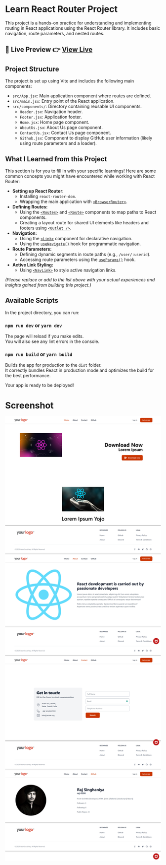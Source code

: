 # Learn React Router Project

This project is a hands-on practice for understanding and implementing routing in React applications using the React Router library. It includes basic navigation, route parameters, and nested routes.

## 🚀 Live Preview 👉 [View Live](https://learn-react-router-pied.vercel.app/)

## Project Structure

The project is set up using Vite and includes the following main components:

*   `src/App.jsx`: Main application component where routes are defined.
*   `src/main.jsx`: Entry point of the React application.
*   `src/components/`: Directory containing reusable UI components.
    *   `Header.jsx`: Navigation header.
    *   `Footer.jsx`: Application footer.
    *   `Home.jsx`: Home page component.
    *   `AboutUs.jsx`: About Us page component.
    *   `ContactUs.jsx`: Contact Us page component.
    *   `Github.jsx`: Component to display GitHub user information (likely using route parameters and a loader).

## What I Learned from this Project

This section is for you to fill in with your specific learnings! Here are some common concepts you might have encountered while working with React Router:

*   **Setting up React Router:**
    *   Installing `react-router-dom`.
    *   Wrapping the main application with [`<BrowserRouter>`](https://reactrouter.com/en/main/router-components/browser-router).
*   **Defining Routes:**
    *   Using the [`<Routes>`](https://reactrouter.com/en/main/components/routes) and [`<Route>`](https://reactrouter.com/en/main/components/route) components to map paths to React components.
    *   Creating a layout route for shared UI elements like headers and footers using [`<Outlet />`](https://reactrouter.com/en/main/components/outlet).
*   **Navigation:**
    *   Using the [`<Link>`](https://reactrouter.com/en/main/components/link) component for declarative navigation.
    *   Using the [`useNavigate()`](https://reactrouter.com/en/main/hooks/use-navigate) hook for programmatic navigation.
*   **Route Parameters:**
    *   Defining dynamic segments in route paths (e.g., `/user/:userid`).
    *   Accessing route parameters using the [`useParams()`](https://reactrouter.com/en/main/hooks/use-params) hook.
*   **Active Link Styling:**
    *   Using [`<NavLink>`](https://reactrouter.com/en/main/components/nav-link) to style active navigation links.

*(Please replace or add to the list above with your actual experiences and insights gained from building this project.)*

## Available Scripts

In the project directory, you can run:

### `npm run dev` or `yarn dev`


The page will reload if you make edits.\
You will also see any lint errors in the console.

### `npm run build` or `yarn build`

Builds the app for production to the `dist` folder.\
It correctly bundles React in production mode and optimizes the build for the best performance.

Your app is ready to be deployed!


# Screenshot

![image](Screenshot1.png)
![image](Screenshot2.png)
![image](Screenshot3.png)
![image](Screenshot4.png)
